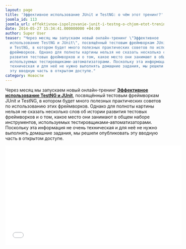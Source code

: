 ```yaml
---
layout: page
title: 'Эффективное использование JUnit и TestNG: о чём этот тренинг?'
joomla_id: 113
joomla_url: effektivnoe-ispolzovanie-junit-i-testng-o-chjom-etot-trening
date: 2014-05-27 15:34:41.000000000 +04:00
author: Super User
teaser: "Через месяц мы запускаем новый онлайн-тренинг \"Эффективное
  использование TestNG и JUnit\", посвящённый тестовым фреймворкам JUnit
  и TestNG, в котором будет много полезных практических советов по использованию этих
  фреймворков. Однако для полноты картины нельзя не сказать несколько слов об истории
  развития тестовых фреймворков и о том, какое место они занимают в общем наборе инструментов,
  используемых тестировщиками-автоматизаторами. Поскольку эта информация не очень
  техническая и для неё не нужно выполнять домашние задания, мы решили опубликовать
  эту вводную часть в открытом доступе."
category: Новости
---
```

<p>Через месяц мы запускаем новый онлайн-тренинг <a href="http://software-testing.ru/trainings/schedule?task=3&amp;cid=222&amp;sem_midx=2&amp;sem_jidx=0"><strong>Эффективное использование TestNG и JUnit</strong></a>, посвящённый тестовым фреймворкам JUnit и TestNG, в котором будет много полезных практических советов по использованию этих фреймворков. Однако для полноты картины нельзя не сказать несколько слов об истории развития тестовых фреймворков и о том, какое место они занимают в общем наборе инструментов, используемых тестировщиками-автоматизаторами. Поскольку эта информация не очень техническая и для неё не нужно выполнять домашние задания, мы решили опубликовать эту вводную часть в открытом доступе.</p>
<p><iframe src="//www.youtube.com/embed/g6P8wu5iusQ" width="560" height="315" frameborder="0"></iframe></p>
